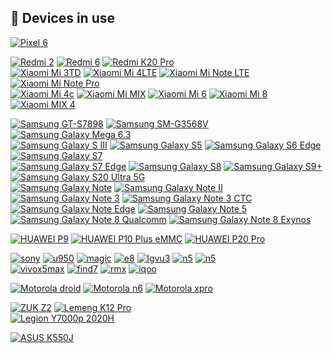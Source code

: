 ## 📱 Devices in use

[![Pixel 6](https://img.shields.io/badge/Pixel%206-00C000?style=flat-square&logo=google&logoColor=FFFFFF&labelColor=00C000)](https://store.google.com/)

[![Redmi 2](https://img.shields.io/badge/Redmi%202-fd4900?style=flat-square&logo=xiaomi&logoColor=ffffff)](#)
[![Redmi 6](https://img.shields.io/badge/Redmi%206-fd4900?style=flat-square&logo=xiaomi&logoColor=ffffff)](#)
[![Redmi K20 Pro](https://img.shields.io/badge/Redmi%20K20%20Pro-fd4900?style=flat-square&logo=xiaomi&logoColor=ffffff)](#)<br>
[![Xiaomi Mi 3TD](https://img.shields.io/badge/Xiaomi%20Mi%203TD-fd4900?style=flat-square&logo=xiaomi&logoColor=ffffff)](#)
[![Xiaomi Mi 4LTE](https://img.shields.io/badge/Xiaomi%20Mi%204LTE-fd4900?style=flat-square&logo=xiaomi&logoColor=ffffff)](#)
[![Xiaomi Mi Note LTE](https://img.shields.io/badge/Xiaomi%20Mi%20NOTE%20LTE-fd4900?style=flat-square&logo=xiaomi&logoColor=ffffff)](#)
[![Xiaomi Mi Note Pro](https://img.shields.io/badge/Xiaomi%20Mi%20NOTE%20Pro-fd4900?style=flat-square&logo=xiaomi&logoColor=ffffff)](#)<br>
[![Xiaomi Mi 4c](https://img.shields.io/badge/Xiaomi%20Mi%204c-fd4900?style=flat-square&logo=xiaomi&logoColor=ffffff)](#)
[![Xiaomi Mi MIX](https://img.shields.io/badge/Xiaomi%20Mi%20MIX-fd4900?style=flat-square&logo=xiaomi&logoColor=ffffff)](#)
[![Xiaomi Mi 6](https://img.shields.io/badge/Xiaomi%20Mi%206-fd4900?style=flat-square&logo=xiaomi&logoColor=ffffff)](#)
[![Xiaomi Mi 8](https://img.shields.io/badge/Xiaomi%20Mi%208-fd4900?style=flat-square&logo=xiaomi&logoColor=ffffff)](#)
[![Xiaomi MIX 4](https://img.shields.io/badge/Xiaomi%20MIX%204-fd4900?style=flat-square&logo=xiaomi&logoColor=ffffff)](#)

[![Samsung GT-S7898](https://img.shields.io/badge/Samsang%20GT_S7898-1428a0?style=flat-square&logo=Samsung&logoColor=ffffff)](#)
[![Samsung SM-G3568V](https://img.shields.io/badge/Samsang%20SM_G3568V-1428a0?style=flat-square&logo=Samsung&logoColor=ffffff)](#)
[![Samsung Galaxy Mega 6.3](https://img.shields.io/badge/Samsang%20Galaxy%20Mega%206.3-1428a0?style=flat-square&logo=Samsung&logoColor=ffffff)](#)<br>
[![Samsung Galaxy S III](https://img.shields.io/badge/Samsang%20Galaxy%20S%20III-1428a0?style=flat-square&logo=Samsung&logoColor=ffffff)](#)
[![Samsung Galaxy S5](https://img.shields.io/badge/Samsang%20Galaxy%20S5-1428a0?style=flat-square&logo=Samsung&logoColor=ffffff)](#)
[![Samsung Galaxy S6 Edge](https://img.shields.io/badge/Samsang%20Galaxy%20S6%20Edge-1428a0?style=flat-square&logo=Samsung&logoColor=ffffff)](#)
[![Samsung Galaxy S7](https://img.shields.io/badge/Samsang%20Galaxy%20S7-1428a0?style=flat-square&logo=Samsung&logoColor=ffffff)](#)<br>
[![Samsung Galaxy S7 Edge](https://img.shields.io/badge/Samsang%20Galaxy%20S7%20Edge-1428a0?style=flat-square&logo=Samsung&logoColor=ffffff)](#)
[![Samsung Galaxy S8](https://img.shields.io/badge/Samsang%20Galaxy%20S8-1428a0?style=flat-square&logo=Samsung&logoColor=ffffff)](https://www.samsung.com/us/mobile/phones/galaxy-s/galaxy-s8-64gb--unlocked--sm-g950uzkaxaa)
[![Samsung Galaxy S9+](https://img.shields.io/badge/Samsang%20Galaxy%20S9+-1428a0?style=flat-square&logo=Samsung&logoColor=ffffff)](https://www.samsung.com/sec/business/smartphones/galaxy-s9/)
[![Samsung Galaxy S20 Ultra 5G](https://img.shields.io/badge/Samsang%20Galaxy%20S20%20Ultra%205G-1428a0?style=flat-square&logo=Samsung&logoColor=ffffff)](https://www.samsung.com/hk_en/support/model/SM-G9880ZAGTGY)<br>
[![Samsung Galaxy Note](https://img.shields.io/badge/Samsang%20Galaxy%20Note-1428a0?style=flat-square&logo=Samsung&logoColor=ffffff)](#)
[![Samsung Galaxy Note II](https://img.shields.io/badge/Samsang%20Galaxy%20Note%20II-1428a0?style=flat-square&logo=Samsung&logoColor=ffffff)](#)
[![Samsung Galaxy Note 3](https://img.shields.io/badge/Samsang%20Galaxy%20Note%203-1428a0?style=flat-square&logo=Samsung&logoColor=ffffff)](#)
[![Samsung Galaxy Note 3 CTC](https://img.shields.io/badge/Samsang%20Galaxy%20Note%203%20CTC-1428a0?style=flat-square&logo=Samsung&logoColor=ffffff)](#)<br>
[![Samsung Galaxy Note Edge](https://img.shields.io/badge/Samsang%20Galaxy%20Note%20Edge-1428a0?style=flat-square&logo=Samsung&logoColor=ffffff)](#)
[![Samsung Galaxy Note 5](https://img.shields.io/badge/Samsang%20Galaxy%20Note%205-1428a0?style=flat-square&logo=Samsung&logoColor=ffffff)](#)
[![Samsung Galaxy Note 8 Qualcomm](https://img.shields.io/badge/Samsang%20Galaxy%20Note%208_Qualcomm-1428a0?style=flat-square&logo=Samsung&logoColor=ffffff)](#)
[![Samsung Galaxy Note 8 Exynos](https://img.shields.io/badge/Samsang%20Galaxy%20Note%208_Exynos-1428a0?style=flat-square&logo=Samsung&logoColor=ffffff)](#)<br>

[![HUAWEI P9](https://img.shields.io/badge/HUAWEI%20P9-CE0E2D?style=flat-square&logo=HUAWEI&logoColor=ffffff)](#)
[![HUAWEI P10 Plus eMMC](https://img.shields.io/badge/HUAWEI%20P10%20Plus%20eMMC-CE0E2D?style=flat-square&logo=HUAWEI&logoColor=ffffff)](#)
[![HUAWEI P20 Pro](https://img.shields.io/badge/HUAWEI%20P20%20Pro-CE0E2D?style=flat-square&logo=HUAWEI&logoColor=ffffff)](#)<br>

[![sony](https://img.shields.io/badge/Sony_Ericsson_Xperia_Arc-000000?style=flat-square&logo=sony&logoColor=ffffff)](#)
[![u950](https://img.shields.io/badge/ZTE%20U950-00bffe?style=flat-square&logo=android&logoColor=ffffff)](#)
[![magic](https://img.shields.io/badge/HTC%20Magic%20E8-8cc751?style=flat-square&logo=android&logoColor=ffffff)](#)
[![e8](https://img.shields.io/badge/HTC%20One%20E8-8cc751?style=flat-square&logo=android&logoColor=ffffff)](#)
[![lgvu3](https://img.shields.io/badge/LG%20Vu3-C70851?style=flat-square&logo=lg&logoColor=ffffff)](#)
[![n5](https://img.shields.io/badge/LG%20Nexus_5-C70851?style=flat-square&logo=lg&logoColor=ffffff)](#)
[![n5](https://img.shields.io/badge/LG%20Nexus_5-C70851?style=flat-square&logo=lg&logoColor=ffffff)](#)<br>
[![vivox5max](https://img.shields.io/badge/vivo%20X5_Max-0072b8?style=flat-square&logo=android&logoColor=ffffff)](#)
[![find7](https://img.shields.io/badge/OPPO%20Find%207a-1ea366?style=flat-square&logo=android&logoColor=ffffff)](#)
[![rmx](https://img.shields.io/badge/realme%20X-FFC916?style=flat-square&logo=android&logoColor=000000)](#)
[![iqoo](https://img.shields.io/badge/iQOO%20Neo-FFC916?style=flat-square&logo=android&logoColor=000000)](#)

[![Motorola droid](https://img.shields.io/badge/Motorola%20DROID%20Ultra-5B92FA?style=flat-square&logo=motorola&logoColor=ffffff)](#)
[![Motorola n6](https://img.shields.io/badge/Motorola%20Nexus%206-5B92FA?style=flat-square&logo=motorola&logoColor=ffffff)](#)
[![Motorola xpro](https://img.shields.io/badge/Moto%20X%20Pro-5B92FA?style=flat-square&logo=motorola&logoColor=ffffff)](#)

[![ZUK Z2](https://img.shields.io/badge/ZUK%20Z2-e60012?style=flat-square&logo=lenovo&logoColor=ffffff)](#)
[![Lemeng K12 Pro](https://img.shields.io/badge/Lemeng%20K12%20Pro-e60012?style=flat-square&logo=lenovo&logoColor=ffffff)](#)<br>
[![Legion Y7000p 2020H](https://img.shields.io/badge/LEGION%20Y7000P%202020H-e60012?style=flat-square&logo=lenovo&logoColor=ffffff)](https://item.lenovo.com.cn/product/1013177.html)<br>

[![ASUS K550J](https://img.shields.io/badge/ASUS%20K550JK4200-00539B?style=flat-square&logo=asus&logoColor=ffffff)](https://www.asus.com/supportonly/k550jk/helpdesk_download/)<br>
